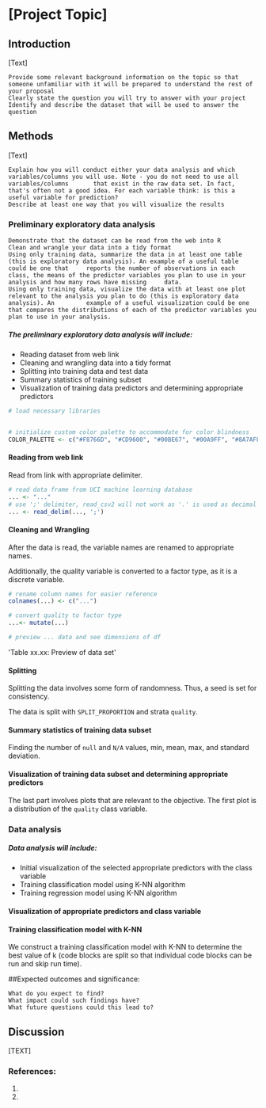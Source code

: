 # [Project Topic]
## Introduction
[Text]

    Provide some relevant background information on the topic so that someone unfamiliar with it will be prepared to understand the rest of your proposal
    Clearly state the question you will try to answer with your project
    Identify and describe the dataset that will be used to answer the question

## Methods
[Text]

    Explain how you will conduct either your data analysis and which variables/columns you will use. Note - you do not need to use all variables/columns       that exist in the raw data set. In fact, that's often not a good idea. For each variable think: is this a useful variable for prediction?
    Describe at least one way that you will visualize the results

### Preliminary exploratory data analysis

    Demonstrate that the dataset can be read from the web into R 
    Clean and wrangle your data into a tidy format
    Using only training data, summarize the data in at least one table (this is exploratory data analysis). An example of a useful table could be one that     reports the number of observations in each class, the means of the predictor variables you plan to use in your analysis and how many rows have missing     data. 
    Using only training data, visualize the data with at least one plot relevant to the analysis you plan to do (this is exploratory data analysis). An         example of a useful visualization could be one that compares the distributions of each of the predictor variables you plan to use in your analysis.


##### The preliminary exploratory data analysis will include:
- Reading dataset from web link
- Cleaning and wrangling data into a tidy format
- Splitting into training data and test data
- Summary statistics of training subset
- Visualization of training data predictors and determining appropriate predictors
```R
# load necessary libraries


# initialize custom color palette to accommodate for color blindness
COLOR_PALETTE <- c("#F8766D", "#CD9600", "#00BE67", "#00A9FF", "#8A7AFF", "#FF33FC") #Add more ig
```


#### Reading from web link
Read from link with appropriate delimiter.


```R
# read data frame from UCI machine learning database
... <- "..."
# use ';' delimiter, read_csv2 will not work as '.' is used as decimal points
... <- read_delim(..., ';')
```


#### Cleaning and Wrangling
After the data is read, the variable names are renamed to appropriate names.

Additionally, the quality variable is converted to a factor type, as it is a discrete variable.


```R
# rename column names for easier reference
colnames(...) <- c("...")

# convert quality to factor type
...<- mutate(...)

# preview ... data and see dimensions of df

```

'Table xx.xx: Preview of data set'

#### Splitting
Splitting the data involves some form of randomness. Thus, a seed is set for consistency.

The data is split with `SPLIT_PROPORTION` and strata `quality`.

#### Summary statistics of training data subset
Finding the number of `null` and `N/A` values, min, mean, max, and standard deviation.

#### Visualization of training data subset and determining appropriate predictors

The last part involves plots that are relevant to the objective.
The first plot is a distribution of the `quality` class variable.

### Data analysis
<a id='data_analysis'></a>
##### Data analysis will include:
- Initial visualization of the selected appropriate predictors with the class variable
- Training classification model using K-NN algorithm
- Training regression model using K-NN algorithm


#### Visualization of appropriate predictors and class variable


#### Training classification model with K-NN
We construct a training classification model with K-NN to determine the best value of k (code blocks are split so that individual code blocks can be run and skip run time).

##Expected outcomes and significance:

    What do you expect to find?
    What impact could such findings have?
    What future questions could this lead to?

## Discussion

[TEXT]

### References: 
1. <a id='ref_1'></a>
2. <a id='ref_1'></a>
